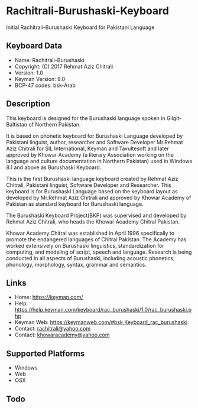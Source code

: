 # Rachitrali-Burushaski-Keyboard
Initial Rachitrali-Burushaski Keyboard for Pakistani Language 

Keyboard Data
-------------

* Name:           Rachitrali-Burushaski
* Copyright:      (C) 2017 Rehmat Aziz Chitrali
* Version:        1.0
* Keyman Version: 9.0
* BCP-47 codes:   bsk-Arab

Description
-----------

This keyboard is designed for the Burushaski language spoken in Gilgit-Baltistan of Northern Pakistan. 

It is based on phonetic keyboard for Burushaski Language 
developed by Pakistani linguist, author, researcher and Software Developer Mr.Rehmat Aziz Chitrali for 
SIL International, Keyman and Tavultesoft and later approved by Khowar Academy (a literary Association working on the 
language and culture documentation in Northern Pakistan) used in Windows 8.1 and above as Burushaski Keyboard.

This is the first Burushaski language keyboard created by Rehmat Aziz Chitrali, Pakistani linguist, 
Software Developer and Researcher. This keyboard is for Burushaski Language based on the keyboard layout 
as developed by Mr.Rehmat Aziz Chitrali and approved by Khowar Academy of Pakistan as standard keyboard 
for Burushaski language.

The Burushaski Keyboard Project(BKP) was supervised and developed by Rehmat Aziz Chitrali, who heads the 
Khowar Academy Chitral Pakistan. 

Khowar Academy Chitral was established in April 1996 specifically to promote the endangered languages 
of Chitral Pakistan. The Academy has worked extensively on Burushaski linguistics, standardization for 
computing, and modeling of script, speech and language. Research is being conducted in all aspects of 
Burushaski, including acoustic phonetics, phonology, morphology, syntax, grammar and semantics.

Links
-----

 * Home:    https://keyman.com/
 * Help:    https://help.keyman.com/keyboard/rac_burushaski/1.0/rac_burushaski.php
 * Keyman Web: https://keymanweb.com/#bsk,Keyboard_rac_burushaski
 * Contact: <rachitrali@yahoo.com>
 * Contact: <khowaracademy@yahoo.com>

Supported Platforms
-------------------
 * Windows
 * Web
 * OSX
 
Todo
----

